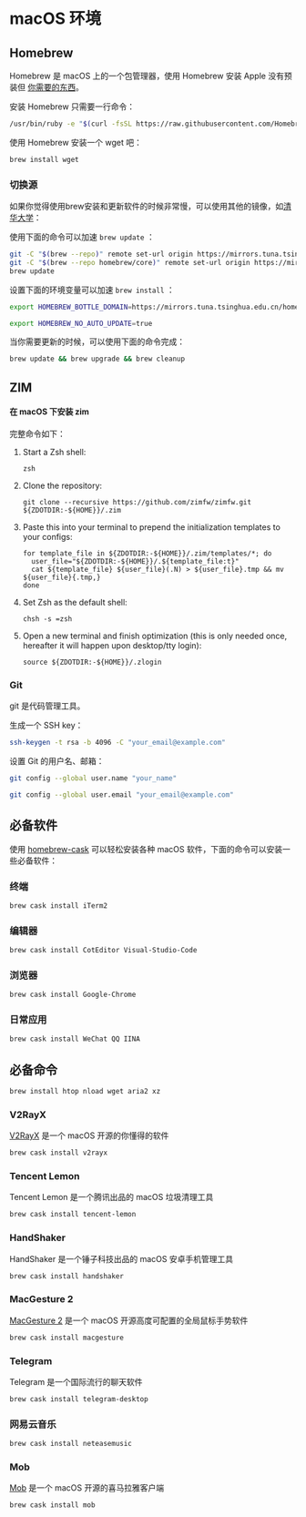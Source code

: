 # macOS 环境

## Homebrew

Homebrew 是 macOS 上的一个包管理器，使用 Homebrew 安装 Apple 没有预装但 [你需要的东西](https://formulae.brew.sh/formula/)。

安装 Homebrew 只需要一行命令：

```bash
/usr/bin/ruby -e "$(curl -fsSL https://raw.githubusercontent.com/Homebrew/install/master/install)"
```

使用 Homebrew 安装一个 wget 吧：

```bash
brew install wget
```

### 切换源

如果你觉得使用brew安装和更新软件的时候非常慢，可以使用其他的镜像，如[清华大学](https://mirrors.tuna.tsinghua.edu.cn/help/homebrew/)：

使用下面的命令可以加速 `brew update` ：

```bash
git -C "$(brew --repo)" remote set-url origin https://mirrors.tuna.tsinghua.edu.cn/git/homebrew/brew.git
git -C "$(brew --repo homebrew/core)" remote set-url origin https://mirrors.tuna.tsinghua.edu.cn/git/homebrew/homebrew-core.git
brew update
```

设置下面的环境变量可以加速 `brew install` ：

```bash
export HOMEBREW_BOTTLE_DOMAIN=https://mirrors.tuna.tsinghua.edu.cn/homebrew-bottles
```
```bash
export HOMEBREW_NO_AUTO_UPDATE=true
```
当你需要更新的时候，可以使用下面的命令完成：

```bash
brew update && brew upgrade && brew cleanup
```

## ZIM

#### **在 macOS 下安装 zim**

完整命令如下：

1. Start a Zsh shell:

       zsh

2. Clone the repository:

       git clone --recursive https://github.com/zimfw/zimfw.git ${ZDOTDIR:-${HOME}}/.zim

3. Paste this into your terminal to prepend the initialization templates to your configs:

       for template_file in ${ZDOTDIR:-${HOME}}/.zim/templates/*; do
         user_file="${ZDOTDIR:-${HOME}}/.${template_file:t}"
         cat ${template_file} ${user_file}(.N) > ${user_file}.tmp && mv ${user_file}{.tmp,}
       done

4. Set Zsh as the default shell:

       chsh -s =zsh

5. Open a new terminal and finish optimization (this is only needed once, hereafter it will happen upon desktop/tty login):

       source ${ZDOTDIR:-${HOME}}/.zlogin


### Git

git 是代码管理工具。

生成一个 SSH key：

```bash
ssh-keygen -t rsa -b 4096 -C "your_email@example.com"
```

设置 Git 的用户名、邮箱：

```bash
git config --global user.name "your_name"
```
```bash
git config --global user.email "your_email@example.com"
```

## 必备软件

使用 [homebrew-cask](https://github.com/Homebrew/homebrew-cask) 可以轻松安装各种 macOS 软件，下面的命令可以安装一些必备软件：

### 终端

```bash
brew cask install iTerm2
```

### 编辑器

```bash
brew cask install CotEditor Visual-Studio-Code
```

### 浏览器

```bash
brew cask install Google-Chrome
```

### 日常应用

```bash
brew cask install WeChat QQ IINA
```

## 必备命令

```bash
brew install htop nload wget aria2 xz
```
### V2RayX

[V2RayX](https://github.com/Cenmrev/V2RayX) 是一个 macOS 开源的你懂得的软件

```bash
brew cask install v2rayx
```

### Tencent Lemon

Tencent Lemon 是一个腾讯出品的 macOS 垃圾清理工具

```bash
brew cask install tencent-lemon
```

### HandShaker

HandShaker 是一个锤子科技出品的 macOS 安卓手机管理工具

```bash
brew cask install handshaker
```

### MacGesture 2

[MacGesture 2](https://github.com/MacGesture/MacGesture) 是一个 macOS 开源高度可配置的全局鼠标手势软件

```bash
brew cask install macgesture
```

### Telegram

Telegram 是一个国际流行的聊天软件

```bash
brew cask install telegram-desktop
```
### 网易云音乐

```bash
brew cask install neteasemusic
```

### Mob

[Mob](https://github.com/zenghongtu/Mob) 是一个 macOS 开源的喜马拉雅客户端

```bash
brew cask install mob
```
